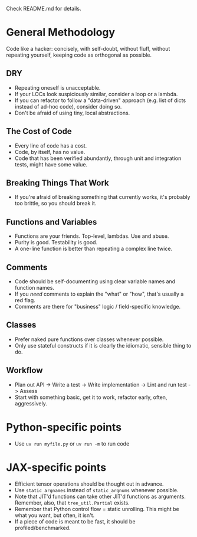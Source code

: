 Check README.md for details.

# General Methodology

Code like a hacker: concisely, with self-doubt, without fluff, without repeating yourself, keeping code as orthogonal as possible.

## DRY
- Repeating oneself is unacceptable.
- If your LOCs look suspiciously similar, consider a loop or a lambda.
- If you can refactor to follow a "data-driven" approach (e.g. list of dicts instead of ad-hoc code), consider doing so.
- Don't be afraid of using tiny, local abstractions.

## The Cost of Code
- Every line of code has a cost.
- Code, by itself, has no value.
- Code that has been verified abundantly, through unit and integration tests, might have some value.

## Breaking Things That Work
- If you're afraid of breaking something that currently works, it's probably too brittle, so you should break it.

## Functions and Variables
- Functions are your friends. Top-level, lambdas. Use and abuse.
- Purity is good. Testability is good.
- A one-line function is better than repeating a complex line twice.

## Comments
- Code should be self-documenting using clear variable names and function names.
- If you *need* comments to explain the "what" or "how", that's usually a red flag.
- Comments are there for "business" logic / field-specific knowledge.

## Classes
- Prefer naked pure functions over classes whenever possible.
- Only use stateful constructs if it is clearly the idiomatic, sensible thing to do.

## Workflow
- Plan out API -> Write a test -> Write implementation -> Lint and run test -> Assess
- Start with something basic, get it to work, refactor early, often, aggressively.

# Python-specific points
- Use `uv run myfile.py` or `uv run -m` to run code

# JAX-specific points

- Efficient tensor operations should be thought out in advance.
- Use `static_argnames` instead of `static_argnums` whenever possible.
- Note that JIT'd functions can take other JIT'd functions as arguments. Remember, also, that `tree_util.Partial` exists.
- Remember that Python control flow = static unrolling. This might be what you want, but often, it isn't.
- If a piece of code is meant to be fast, it should be profiled/benchmarked.
